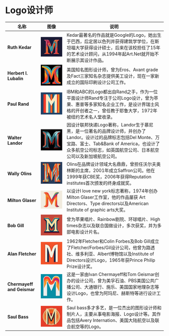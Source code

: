 # Logo设计师



| 名称                       | 图像                                                         | 说明                                                         |
| -------------------------- | ------------------------------------------------------------ | ------------------------------------------------------------ |
| **Ruth Kedar**             | ![RuthKedar](../images/designer/RuthKedar.png)  | Kedar最著名的作品就是Google的Logo，她出生于巴西，后定居以色列并获得建筑学学位，在斯坦福大学获得设计硕士，后来在该校担任了15年的艺术设计顾问，从1994年起Art.Net就开始不断展示其设计作品。 |
| **Herbert l. Lubalin**     | ![HerbertlLubalin](../images/designer/HerbertlLubalin.png) | 美国知名图形设计师，曾为Eros、Avant grade及Fact三家知名杂志提供美工设计，现在一家新成立的国际印刷设计公司工作。 |
| **Paul Rand**              | ![PaulRand](../images/designer/PaulRand.png)    | IBM和ABC的Logo都出自Rand之手，作为一位平面设计师Rand专注于公司Logo设计，曾为苹果、惠普等多家知名企业工作，是设计界瑞士风格的开创者之一，曾任教于耶鲁大学，1972年被纽约艺术名人堂收录。 |
| **Walter Landor**          | ![WalterLandor](../images/designer/WalterLandor.png) | 因设计联邦快递Logo著称，Landor生于慕尼黑，是一位著名的品牌设计师，并创办了 Landor。设计过的品牌标志包括Del Monte、万宝路、富士、Tab&Bank of America，也设计了众多航空公司标志，如英国航空公司、日本航空公司以及新加坡航空公司。 |
| **Wally Olins**            | ![WallyOlins](../images/designer/WallyOlins.png) | Olins在品牌设计领域大名鼎鼎，曾担任沃尔夫奥林斯的主席，2001年成立Saffron公司。他在1999年获CBE奖，2006年获得Reputation institutes首次颁发的终身成就奖。 |
| **Milton Glaser**          | ![MiltonGlaser](../images/designer/MiltonGlaser.png) | 以设计I love new york标志著称，1974年创办Milton Glaser工作室，他的作品屡获 Art Directors、Type directors以及American Institute of graphic arts大奖。 |
| **Bob Gill**               | ![BobGill](../images/designer/BobGill.png)      | 曾为苹果唱片、Rainbow剧院、环球唱片、High times杂志以及联合国做设计，多次获奖，并为多部电影设计片名。 |
| **Alan Fletcher**          | ![AlanFletcher](../images/designer/AlanFletcher.png) | 1962年Fletcher和Colin Forbes及Bob Gill成立了Fletcher/Forbes/Gil设计公司，他曾为路透社、维多利亚、Albert博物馆以及Institute of Directors设计Logo，1965年获Prince Philip Prize设计奖。 |
| **Chermayeff and Geismar** | ![ChermayeffandGeismar](../images/designer/ChermayeffandGeismar.png) | 这是一家由Ivan Chermayeff和Tom Geismar创办的设计公司，曾为美孚石油、PBS美国公共广播公司、大通银行、施乐、美国国家地理杂志等设计Logo，也曾为阿玛尼、赫斯特等进行设计工作。 |
| **Saul Bass**              | ![SaulBass](../images/designer/SaulBass.png)    | Saul bass多才多艺，是一位杰出的图形设计师和制片人，主要从事电影海报、Logo设计等。其作品包括Avery Internation、美国大陆航空以及联合航空等的Logo。 |

